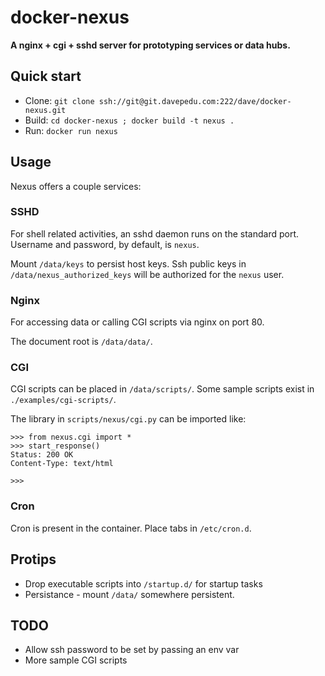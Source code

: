 # docker-nexus

**A nginx + cgi + sshd server for prototyping services or data hubs.**


## Quick start

* Clone: `git clone ssh://git@git.davepedu.com:222/dave/docker-nexus.git`
* Build: `cd docker-nexus ; docker build -t nexus .`
* Run: `docker run nexus`


## Usage

Nexus offers a couple services:


### SSHD

For shell related activities, an sshd daemon runs on the standard port. Username and password, by default, is `nexus`.

Mount `/data/keys` to persist host keys. Ssh public keys in `/data/nexus_authorized_keys` will be authorized for the
`nexus` user.


### Nginx

For accessing data or calling CGI scripts via nginx on port 80.

The document root is `/data/data/`.


### CGI

CGI scripts can be placed in `/data/scripts/`. Some sample scripts exist in `./examples/cgi-scripts/`.

The library in `scripts/nexus/cgi.py` can be imported like:

```
>>> from nexus.cgi import *
>>> start_response()
Status: 200 OK
Content-Type: text/html

>>>
```


### Cron

Cron is present in the container. Place tabs in `/etc/cron.d`.


## Protips

* Drop executable scripts into `/startup.d/` for startup tasks
* Persistance - mount `/data/` somewhere persistent.


## TODO

* Allow ssh password to be set by passing an env var
* More sample CGI scripts
